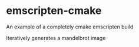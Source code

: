 # emscripten-cmake
An example of a completely cmake emscripten build

Iteratively generates a mandelbrot image

